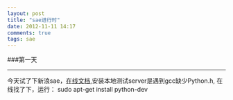 ```yaml
---
layout: post
title: "sae进行时"
date: 2012-11-11 14:17
comments: true
tags: sae
---
```

###第一天
* * *
今天试了下新浪sae，[在线文档](http://appstack.sinaapp.com/static/doc/release/testing/index.html),安装本地测试server是遇到gcc缺少Python.h,
在线找了下，运行：
	sudo apt-get install python-dev
